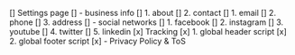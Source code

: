 
[] Settings page
    [] - business info
        [] 1. about 
        [] 2. contact
            [] 1. email
            [] 2. phone
            [] 3. address
    [] - social networks
        [] 1. facebook
        [] 2. instagram
        [] 3. youtube
        [] 4. twitter
        [] 5. linkedin
[x] Tracking
    [x] 1. global header script
    [x] 2. global footer script
[x] - Privacy Policy & ToS
